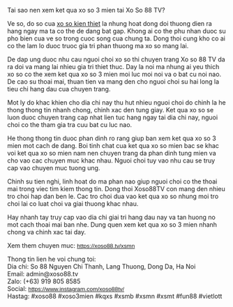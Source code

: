 <p>Tai sao nen xem ket qua xo so 3 mien tai Xo So 88 TV?</p>

<p>Ve so, do so cua&nbsp;<a href="https://xoso88.tv/">xo so kien thiet</a>&nbsp;la nhung hoat dong doi thuong dien ra hang ngay ma ta co the de dang bat gap. Khong ai co the phu nhan duoc su pho bien cua ve so trong cuoc song cua chung ta. Dong thoi cung kho co ai co the lam lo duoc truoc gia tri phan thuong ma xo so mang lai.&nbsp;</p>

<p>De dap ung duoc nhu cau nguoi choi xo so thi chuyen trang Xo so 88 TV da ra doi va mang lai nhieu gia tri thiet thuc. Day la noi ma nhung ai yeu thich xo so co the xem ket qua xo so 3 mien moi luc moi noi va o bat cu noi nao. De cao su thoai mai, thuan tien va mang den cho nguoi choi su hai long la tieu chi hang dau cua chuyen trang.&nbsp;</p>

<p>Mot ly do khac khien cho dia chi nay thu hut nhieu nguoi choi do chinh la he thong thong tin nhanh chong, chinh xac den tung giay. Ket qua xo so se luon duoc chuyen trang cap nhat lien tuc hang ngay tai dia chi nay, nguoi choi co the tham gia tra cuu bat cu luc nao.&nbsp;</p>

<p>He thong thong tin duoc phan dinh ro rang giup ban xem ket qua xo so 3 mien mot cach de dang. Boi tinh chat cua ket qua xo so mien bac se khac voi ket qua xo so mien nam nen chuyen trang da phan dinh tung mien va cho vao cac chuyen muc khac nhau. Nguoi choi tuy vao nhu cau se truy cap vao chuyen muc tuong ung.&nbsp;</p>

<p>Chinh su tien nghi, linh hoat do ma phan nao giup nguoi choi co the thoai mai trong viec tim kiem thong tin. Dong thoi Xoso88TV con mang den nhieu tro choi hap dan ben le. Cac tro choi dua vao ket qua xo so nhung moi tro choi lai co luat choi va giai thuong khac nhau.&nbsp;</p>

<p>Hay nhanh tay truy cap vao dia chi giai tri hang dau nay va tan huong no mot cach thoai mai ban nhe. Dung quen xem ket qua xo so 3 mien nhanh chong va chinh xac tai day.</p>

<p>Xem them chuyen muc:&nbsp;<span style="color:rgb(17, 85, 204); font-family:arial; font-size:10pt"><a class="in-cell-link" href="https://xoso88.tv/xsmn" target="_blank">https://xoso88.tv/xsmn</a></span></p>

<p>Thong tin lien he voi chung toi:<br />
Dia chi: So 88 Nguyen Chi Thanh, Lang Thuong, Dong Da, Ha Noi<br />
Email: admin@xoso88.tv<br />
Zalo: (+63) 919 805 8585<br />
Social:&nbsp;<span style="color:rgb(17, 85, 204); font-family:arial; font-size:10pt"><a class="in-cell-link" href="https://www.instagram.com/xoso88tv/" target="_blank">https://www.instagram.com/xoso88tv/</a></span><br />
Hastag: #xoso88 #xoso3mien #kqxs #xsmb #xsmn #xsmt #fun88 #vietlott</p>
